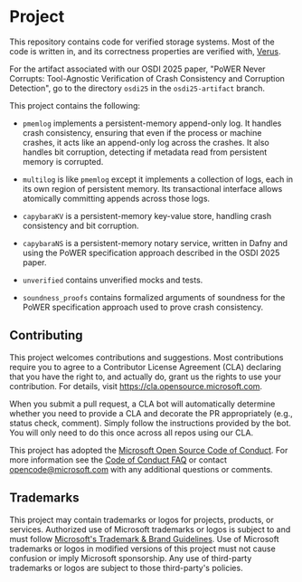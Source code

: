 # Project

This repository contains code for verified storage systems. Most of the code
is written in, and its correctness properties are verified with,
[Verus](https://github.com/verus-lang/verus).

For the artifact associated with our OSDI 2025 paper, "PoWER Never Corrupts:
Tool-Agnostic Verification of Crash Consistency and Corruption Detection", go
to the directory `osdi25` in the `osdi25-artifact` branch.

This project contains the following: 

* `pmemlog` implements a persistent-memory append-only log. It handles crash
  consistency, ensuring that even if the process or machine crashes, it acts
  like an append-only log across the crashes. It also handles bit corruption,
  detecting if metadata read from persistent memory is corrupted.

* `multilog` is like `pmemlog` except it implements a collection of logs, each
  in its own region of persistent memory. Its transactional interface allows
  atomically committing appends across those logs.
  
* `capybaraKV` is a persistent-memory key-value store, handling crash
  consistency and bit corruption.

* `capybaraNS` is a persistent-memory notary service, written in Dafny and
  using the PoWER specification approach described in the OSDI 2025 paper.
  
* `unverified` contains unverified mocks and tests.

* `soundness_proofs` contains formalized arguments of soundness for the PoWER
  specification approach used to prove crash consistency.

## Contributing

This project welcomes contributions and suggestions.  Most contributions require you to agree to a
Contributor License Agreement (CLA) declaring that you have the right to, and actually do, grant us
the rights to use your contribution. For details, visit https://cla.opensource.microsoft.com.

When you submit a pull request, a CLA bot will automatically determine whether you need to provide
a CLA and decorate the PR appropriately (e.g., status check, comment). Simply follow the instructions
provided by the bot. You will only need to do this once across all repos using our CLA.

This project has adopted the [Microsoft Open Source Code of Conduct](https://opensource.microsoft.com/codeofconduct/).
For more information see the [Code of Conduct FAQ](https://opensource.microsoft.com/codeofconduct/faq/) or
contact [opencode@microsoft.com](mailto:opencode@microsoft.com) with any additional questions or comments.

## Trademarks

This project may contain trademarks or logos for projects, products, or services. Authorized use of Microsoft 
trademarks or logos is subject to and must follow 
[Microsoft's Trademark & Brand Guidelines](https://www.microsoft.com/en-us/legal/intellectualproperty/trademarks/usage/general).
Use of Microsoft trademarks or logos in modified versions of this project must not cause confusion or imply Microsoft sponsorship.
Any use of third-party trademarks or logos are subject to those third-party's policies.
